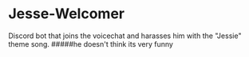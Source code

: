 # Jesse-Welcomer
Discord bot that joins the voicechat and harasses him with the "Jessie" theme song.
#####he doesn't think its very funny
